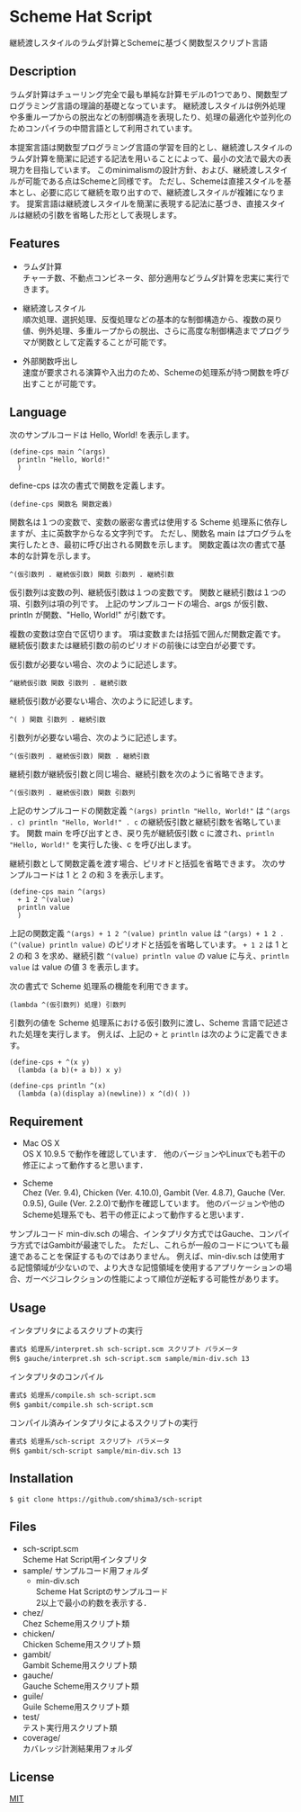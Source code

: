 # Scheme Hat Script

継続渡しスタイルのラムダ計算とSchemeに基づく関数型スクリプト言語

## Description

ラムダ計算はチューリング完全で最も単純な計算モデルの1つであり、関数型プログラミング言語の理論的基礎となっています。
継続渡しスタイルは例外処理や多重ループからの脱出などの制御構造を表現したり、処理の最適化や並列化のためコンパイラの中間言語として利用されています。

本提案言語は関数型プログラミング言語の学習を目的とし、継続渡しスタイルのラムダ計算を簡潔に記述する記法を用いることによって、最小の文法で最大の表現力を目指しています。
このminimalismの設計方針、および、継続渡しスタイルが可能である点はSchemeと同様です。
ただし、Schemeは直接スタイルを基本とし、必要に応じて継続を取り出すので、継続渡しスタイルが複雑になります。
提案言語は継続渡しスタイルを簡潔に表現する記法に基づき、直接スタイルは継続の引数を省略した形として表現します。

## Features

* ラムダ計算  
チャーチ数、不動点コンビネータ、部分適用などラムダ計算を忠実に実行できます。

* 継続渡しスタイル  
順次処理、選択処理、反復処理などの基本的な制御構造から、複数の戻り値、例外処理、多重ループからの脱出、さらに高度な制御構造までプログラマが関数として定義することが可能です。

* 外部関数呼出し  
速度が要求される演算や入出力のため、Schemeの処理系が持つ関数を呼び出すことが可能です。

## Language

次のサンプルコードは Hello, World! を表示します。

    (define-cps main ^(args)
      println "Hello, World!"
      )

define-cps は次の書式で関数を定義します。

    (define-cps 関数名 関数定義)

関数名は１つの変数で、変数の厳密な書式は使用する Scheme 処理系に依存しますが、主に英数字からなる文字列です。
ただし、関数名 main はプログラムを実行したとき、最初に呼び出される関数を示します。
関数定義は次の書式で基本的な計算を示します。

    ^(仮引数列 . 継続仮引数) 関数 引数列 . 継続引数

仮引数列は変数の列、継続仮引数は１つの変数です。
関数と継続引数は１つの項、引数列は項の列です。
上記のサンプルコードの場合、args が仮引数、println が関数、"Hello, World!" が引数です。

複数の変数は空白で区切ります。
項は変数または括弧で囲んだ関数定義です。
継続仮引数または継続引数の前のピリオドの前後には空白が必要です。

仮引数が必要ない場合、次のように記述します。

    ^継続仮引数 関数 引数列 . 継続引数

継続仮引数が必要ない場合、次のように記述します。

    ^( ) 関数 引数列 . 継続引数

引数列が必要ない場合、次のように記述します。

    ^(仮引数列 . 継続仮引数) 関数 . 継続引数

継続引数が継続仮引数と同じ場合、継続引数を次のように省略できます。

    ^(仮引数列 . 継続仮引数) 関数 引数列

上記のサンプルコードの関数定義 `^(args) println "Hello, World!"` は `^(args . c) println "Hello, World!" . c` の継続仮引数と継続引数を省略しています。
関数 main を呼び出すとき、戻り先が継続仮引数 c に渡され、`println "Hello, World!"` を実行した後、c を呼び出します。

継続引数として関数定義を渡す場合、ピリオドと括弧を省略できます。
次のサンプルコードは 1 と 2 の和 3 を表示します。

    (define-cps main ^(args)
      + 1 2 ^(value)
      println value
      )

上記の関数定義 `^(args) + 1 2 ^(value) println value` は `^(args) + 1 2 . (^(value) println value)` のピリオドと括弧を省略しています。
`+ 1 2` は 1 と 2 の和 3 を求め、継続引数 `^(value) println value` の value に与え、`println value` は value の値 3 を表示します。

次の書式で Scheme 処理系の機能を利用できます。

    (lambda ^(仮引数列) 処理) 引数列

引数列の値を Scheme 処理系における仮引数列に渡し、Scheme 言語で記述された処理を実行します。
例えば、上記の `+` と `println` は次のように定義できます。

    (define-cps + ^(x y)
      (lambda (a b)(+ a b)) x y)

    (define-cps println ^(x)
      (lambda (a)(display a)(newline)) x ^(d)( ))

## Requirement

* Mac OS X  
OS X 10.9.5 で動作を確認しています．
他のバージョンやLinuxでも若干の修正によって動作すると思います．

* Scheme  
Chez (Ver. 9.4), Chicken (Ver. 4.10.0), Gambit (Ver. 4.8.7), Gauche (Ver. 0.9.5), Guile (Ver. 2.2.0)で動作を確認しています。
他のバージョンや他のScheme処理系でも、若干の修正によって動作すると思います．

サンプルコード min-div.sch の場合、インタプリタ方式ではGauche、コンパイラ方式ではGambitが最速でした。
ただし、これらが一般のコードについても最速であることを保証するものではありません。
例えば、min-div.sch は使用する記憶領域が少ないので、より大きな記憶領域を使用するアプリケーションの場合、ガーベジコレクションの性能によって順位が逆転する可能性があります。

## Usage

インタプリタによるスクリプトの実行

    書式$ 処理系/interpret.sh sch-script.scm スクリプト パラメータ  
    例$ gauche/interpret.sh sch-script.scm sample/min-div.sch 13

インタプリタのコンパイル

    書式$ 処理系/compile.sh sch-script.scm  
    例$ gambit/compile.sh sch-script.scm

コンパイル済みインタプリタによるスクリプトの実行

    書式$ 処理系/sch-script スクリプト パラメータ  
    例$ gambit/sch-script sample/min-div.sch 13

## Installation

    $ git clone https://github.com/shima3/sch-script

## Files

* sch-script.scm  
  Scheme Hat Script用インタプリタ
* sample/
  サンプルコード用フォルダ
    * min-div.sch  
      Scheme Hat Scriptのサンプルコード  
      2以上で最小の約数を表示する．
* chez/  
  Chez Scheme用スクリプト類
* chicken/  
  Chicken Scheme用スクリプト類
* gambit/  
  Gambit Scheme用スクリプト類
* gauche/  
  Gauche Scheme用スクリプト類
* guile/  
  Guile Scheme用スクリプト類
* test/  
  テスト実行用スクリプト類
* coverage/  
  カバレッジ計測結果用フォルダ

## License

[MIT](http://b4b4r07.mit-license.org)
